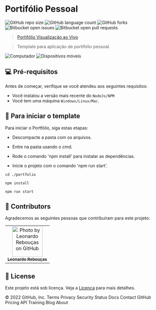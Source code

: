 # Portifólio Pessoal

<!---Esses são exemplos. Veja https://shields.io para outras pessoas ou para personalizar este conjunto de escudos. Você pode querer incluir dependências, status do projeto e informações de licença aqui--->

![GitHub repo size](https://img.shields.io/github/languages/code-size/BAXHEN-CORPORATION/material-ui-v5-react-template?style=for-the-badge)
![GitHub language count](https://img.shields.io/github/languages/count/BAXHEN-CORPORATION/material-ui-v5-react-template?style=for-the-badge)
![GitHub forks](https://img.shields.io/github/forks/BAXHEN-CORPORATION/material-ui-v5-react-template?style=for-the-badge)
![Bitbucket open issues](https://img.shields.io/bitbucket/issues/BAXHEN-CORPORATION/material-ui-v5-react-template?style=for-the-badge)
![Bitbucket open pull requests](https://img.shields.io/bitbucket/pr-raw/BAXHEN-CORPORATION/material-ui-v5-react-template?style=for-the-badge)

> [Portifólio Visualização ao Vivo](https://tiny-macaron-3edcdf.netlify.app)

> Template para aplicação de portifólio pessoal.

![Computador](https://lh3.googleusercontent.com/_wLrNRmBRtBjhxlMNeZuQY-rYDyp0hzHI1-riwMVg7s8EaqVdhyyb29eXUMwb4YhyhA9Qydbruwvu6KQNJ_uANWBC9dTeKDwOxwO9aGNYxF0aIdrQ5JUzqVnlXlKC9CrxArrFKqh_Q3gSMpPiikOcOA-dHGEsVXybayeyjjZ_uqqsZYHumtSV9h4crnhjrGBfP7CvRIF10QIneYFTnqBuLaWu8h7teHedUVTlct207qHyxZcGoxWybFL-UAAEFU7QTSNvPLumL2jpVtD_8dalss7TRekoLZiITsa6yyxgaWGZC7RCLzdpr8UTHd-uqJAZopiFGYxm7onhMK0BIsbRFhJWUgJugyx5CHtfU7KoRaw8oDEojpkGaSxgqJuauWtrRJNj08_3c9CsHdP0nvh9gMCUnmBlamAPguxzKyE20mNlegzIv_9YK0fjZfdtFZkhsQesMJaqFThRYPTONbCvxFwhRkJuMK330nNS7Lr3dm3Ik-DTLpuj_Tf3cCKtB1Z2uH_MT_IVfJ83U23RykT-j7Eb3ltlZFu3756PrSuaRfc68uCwjQtMpps3JHreQdnDFlvmYDdkOzAQhTPQLgeYVxPFcrj-sdM5_AA0bUlACczaqbGu-y57CIubKupATJiGNvql5Eh6R58vA6QNlD77Efrk5rAxDvxzeHvlNlrhdZkDjkc2sl8Ct3oXWp21mBdyUzVjvt_Ezr6colOQK3wrhMcFrw_k7vny6a_Oi8pWPKi85o7N6iLKjsU8g=w1000-no-tmp.jpg)
![Dispositivos móveis](https://lh3.googleusercontent.com/FiSuX3cCKts9u3PWfxCArXwdkMXBCh5_Nxl-PDfO4AH0upeI7WXCb1PvwBKUaE8Fn_qJSS9IduKmkDcIfLLfhhGnEGs3-AgDDQ8fDcYxITu-8PQsKoOAeChyUkfDn9o6t7wBeFktzgNuGxAIXGF4lHBWCLr8gnid6VMsRoXA5LlWx-RS3T3m0PlG-SveYoqSbzPKjjlsbQRHfDW8s11Z90ihJ4b9CNT2dvAZXC2mUH975_qOMcu8sGbAaEqoSD14mVQOluWgp0XfQNluiMgghQBm7kz7F4qMLqWpk4nAy4_7TqJC_XOIpr3M0JBF1wGEgogsJ11K8fzefYad9oli_Ke9DOZQw_mFpK9vo3SqsslSnh0l-A0UiPdD1fE8OSSx2HcK25XPXsj_3oKOu-z8FvUt2weEYT8BOZDiIr3aaBopW_2XiD38uLiEkoN3aeRdxmqMfp_DOrWVqzA3a6H0mufv7CPpbRAdpaDVakJrGvYOYMElcSAtvbfQaWEdkHn_YYFiAaTy8LMIEhLuDOq10EsNXGszDwDXac_jY4M0kYedwaWGc2EQ7_wESLOYH2HsBp5DHGFX_PKrx44jOCRUmILR41_o-dtQZoHDAeVqAMdm6Vl7w10AZ4NK8ql9L7n4G7WULNVA3pb6F-yBZK4uxnc_Bs80dXVHS_EOhszVc4LTunLaq7Y9QsPVt4xEacjn9JLyoHZRw7TATQ7zxBBnrKSZWHW6u4j3Obcs1X8hq22tnRzx1hSjxrrgKw=w1000-no-tmp.jpg)

## 💻 Pré-requisitos

Antes de começar, verifique se você atendeu aos seguintes requisitos:

- Você instalou a versão mais recente do `NodeJs/NPM`
- Você tem uma máquina `Windows/Linux/Mac`.

## 🚀 Para iniciar o template

Para iniciar o Portfólio, siga estas etapas:

- Descompacte a pasta com os arquivos.

- Entre na pasta usando o cmd.

- Rode o comando 'npm install' para instalar as dependências.

- Inicie o projeto com o comando 'npm run start'.

```
cd ./portfolio

npm install

npm run start
```

## 🤝 Contributors

Agradecemos as seguintes pessoas que contribuíram para este projeto:

<table>
  <tr>
    <td align="center">
      <a href="#">
        <img src="https://avatars.githubusercontent.com/u/41558102?v=4" width="100px;" alt="Photo by Leonardo Rebouças on GitHub"/><br>
        <sub>
          <b>Leonardo Rebouças</b>
        </sub>
      </a>
    </td>
  </tr>
</table>

## 📝 License

Este projeto está sob licença. Veja a [Licença](LICENSE.md) para mais detalhes.

© 2022 GitHub, Inc.
Terms
Privacy
Security
Status
Docs
Contact GitHub
Pricing
API
Training
Blog
About

